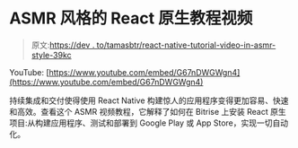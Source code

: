 # ASMR 风格的 React 原生教程视频

> 原文:[https://dev . to/tamasbtr/react-native-tutorial-video-in-asmr-style-39kc](https://dev.to/tamasbtr/react-native-tutorial-video-in-asmr-style-39kc)

YouTube: [https://www.youtube.com/embed/G67nDWGWgn4](https://www.youtube.com/embed/G67nDWGWgn4)

持续集成和交付使得使用 React Native 构建惊人的应用程序变得更加容易、快速和高效。查看这个 ASMR 视频教程，它解释了如何在 Bitrise 上安装 React 原生项目:从构建应用程序、测试和部署到 Google Play 或 App Store，实现一切自动化。